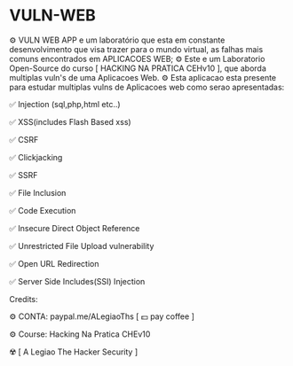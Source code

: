 # VULN-WEB
 ⚙️ VULN WEB APP e um laboratório que esta em constante desenvolvimento que visa trazer para o mundo virtual, as falhas mais comuns encontrados em APLICACOES WEB;
 ⚙️ Este e um Laboratorio Open-Source do curso [ HACKING NA PRATICA CEHv10 ], que aborda multiplas vuln's de uma Aplicacoes Web.
 ⚙️ Esta aplicacao esta presente para estudar multiplas vulns de Aplicacoes web como serao apresentadas:

   ✅ Injection (sql,php,html etc..)

   ✅ XSS(includes Flash Based xss)

   ✅ CSRF

   ✅ Clickjacking

   ✅ SSRF

   ✅ File Inclusion

   ✅ Code Execution

   ✅ Insecure Direct Object Reference

   ✅ Unrestricted File Upload vulnerability

  ✅ Open URL Redirection

  ✅ Server Side Includes(SSI) Injection


Credits:
 
 ⚙️ CONTA: paypal.me/ALegiaoThs [ 💵 pay coffee ]

 ⚙️ Course: Hacking Na Pratica CHEv10

 ☢️ [ A Legiao The Hacker Security ]
